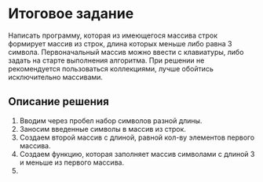 # Итоговое задание
  Написать программу, которая из имеющегося массива строк формирует массив из строк, длина которых меньше либо равна 3 символа. Первоначальный массив можно ввести с клавиатуры, либо задать на старте выполнения алгоритма. При решении не рекомендуется пользоваться коллекциями, лучше обойтись исключительно массивами.

 ## Описание решения
 1. Вводим через пробел набор символов разной длины.
 2. Заносим введенные символы в массив из строк.
 3. Создаем второй массив с длиной, равной кол-ву элементов первого массива.
 4. Создаем функцию, которая заполняет массив символами с длиной 3 и меньше из первого массива.
 5. 